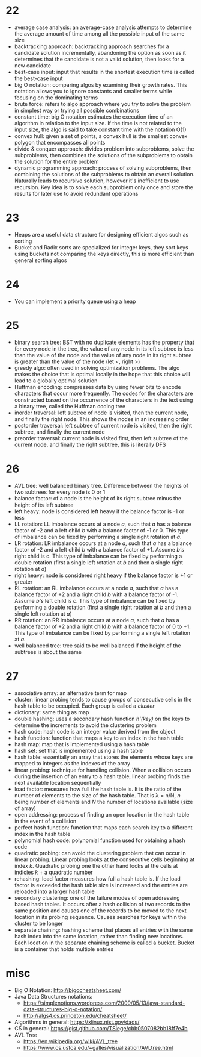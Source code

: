 # 22

* average case analysis: an average-case analysis attempts to determine the average amount of time among all the possible input of the same size
* backtracking approach: backtracking approach searches for a candidate solution incrementally, abandoning the option as soon as it determines that the candidate is not a valid solution, then looks for a new candidate
* best-case input: input that results in the shortest execution time is called the best-case input
* big O notation: comparing algos by examining their growth rates. This notation allows you to ignore constants and smaller terms while focusing on the dominating terms
* brute force: refers to algo approach where you try to solve the problem in simplest way or trying all possible combinations
* constant time: big O notation estimates the execution time of an algorithm in relation to the input size. If the time is not related to the input size, the algo is said to take constant time with the notation O(1)
* convex hull: given a set of points, a convex hull is the smallest convex polygon that encompasses all points
* divide & conquer approach: divides problem into subproblems, solve the subproblems, then combines the solutions of the subproblems to obtain the solution for the entire problem
* dynamic programming approach: process of solving subproblems, then combining the solutions of the subproblems to obtain an overall solution. Naturally leads to recursive solution, however it's inefficient to use recursion. Key idea is to solve each subproblem only once and store the results for later use to avoid redundant operations

# 23

* Heaps are a useful data structure for designing efficient algos such as sorting
* Bucket and Radix sorts are specialized for integer keys, they sort keys using buckets not comparing the keys directly, this is more efficient than general sorting algos

# 24

* You can implement a priority queue using a heap

# 25

* binary search tree: BST with no duplicate elements has the property that for every node in the tree, the value of any node in its left subtree is less than the value of the node and the value of any node in its right subtree is greater than the value of the node (let <, right >)
* greedy algo: often used in solving optimization problems. The algo makes the choice that is optimal locally in the hope that this choice will lead to a globally optimal solution
* Huffman encoding: compresses data by using fewer bits to encode characters that occur more frequently. The codes for the characters are constructed based on the occurrence of the characters in the text using a binary tree, called the Huffman coding tree
* inorder traversal: left subtree of node is visited, then the current node, and finally the right node. This shows the nodes in an increasing order
* postorder traversal: left subtree of current node is visited, then the right subtree, and finally the current node
* preorder traversal: current node is visited first, then left subtree of the current node, and finally the right subtree, this is literally DFS

# 26

* AVL tree: well balanced binary tree. Difference between the heights of two subtrees for every node is 0 or 1
* balance factor: of a node is the height of its right subtree minus the height of its left subtree
* left heavy: node is considered left heavy if the balance factor is -1 or less
* LL rotation: LL imbalance occurs at a node _a_, such that _a_ has a balance factor of -2 and a left child _b_ with a balance factor of -1 or 0. This type of imbalance can be fixed by performing a single right rotation at _a_.
* LR rotation: LR imbalance occurs at a node _a_, such that _a_ has a balance factor of -2 and a left child _b_ with a balance factor of +1. Assume _b's_ right child is c. This type of imbalance can be fixed by performing a double rotation (first a single left rotation at _b_ and then a single right rotation at _a_)
* right heavy: node is considered right heavy if the balance factor is +1 or greater
* RL rotation: an RL imbalance occurs at a node _a_, such that _a_ has a balance factor of +2 and a right child _b_ with a balance factor of -1. Assume _b's_ left child is _c_. This type of imbalance can be fixed by performing a double rotation (first a single right rotation at _b_ and then a single left rotation at _a_)
* RR rotation: an RR imbalance occurs at a node _a_, such that _a_ has a balance factor of +2 and a right child _b_ with a balance factor of 0 to +1. This type of imbalance can be fixed by performing a single left rotation at _a_.
* well balanced tree: tree said to be well balanced if the height of the subtrees is about the same

# 27

* associative array: an alternative term for map
* cluster: linear probing tends to cause groups of consecutive cells in the hash table to be occupied. Each group is called a _cluster_
* dictionary: same thing as map
* double hashing: uses a secondary hash function _h'(key)_ on the keys to determine the increments to avoid the clustering problem
* hash code: hash code is an integer value derived from the object
* hash function: function that maps a key to an index in the hash table
* hash map: map that is implemented using a hash table
* hash set: set that is implemented using a hash table
* hash table: essentially an array that stores the elements whose keys are mapped to integers as the indexes of the array
* linear probing: technique for handling collision. When a collision occurs during the insertion of an entry to a hash table, linear probing finds the next available location sequentially
* load factor: measures how full the hash table is. It is the ratio of the number of elements to the size of the hash table. That is λ = n/N, _n_ being number of elements and _N_ the number of locations available (size of array)
* open addressing: process of finding an open location in the hash table in the event of a collision
* perfect hash function: function that maps each search key to a different index in the hash table
* polynomial hash code: polynomial function used for obtaining a hash code
* quadratic probing: can avoid the clustering problem that can occur in linear probing. Linear probing looks at the consecutive cells beginning at index _k_. Quadratic probing one the other hand looks at the cells at indicies _k_ + a quadratic number
* rehashing: load factor measures how full a hash table is. If the load factor is exceeded the hash table size is increased and the entries are reloaded into a larger hash table
* secondary clustering: one of the failure modes of open addressing based hash tables. It occurs after a hash collision of two records to the same position and causes one of the records to be moved to the next location in its probing sequence. Causes searches for keys within the cluster to be longer
* separate chaining: hashing scheme that places all entries with the same hash index into the same location, rather than finding new locations. Each location in the separate chaining scheme is called a bucket. Bucket is a container that holds multiple entries

# misc

* Big O Notation: http://bigocheatsheet.com/
* Java Data Structures notations:
  * https://simplenotions.wordpress.com/2009/05/13/java-standard-data-structures-big-o-notation/
  * http://algs4.cs.princeton.edu/cheatsheet/
* Algorithms in general: https://xlinux.nist.gov/dads/
* CS in general: https://gist.github.com/TSiege/cbb0507082bb18ff7e4b
* AVL Tree
  * https://en.wikipedia.org/wiki/AVL_tree
  * https://www.cs.usfca.edu/~galles/visualization/AVLtree.html
